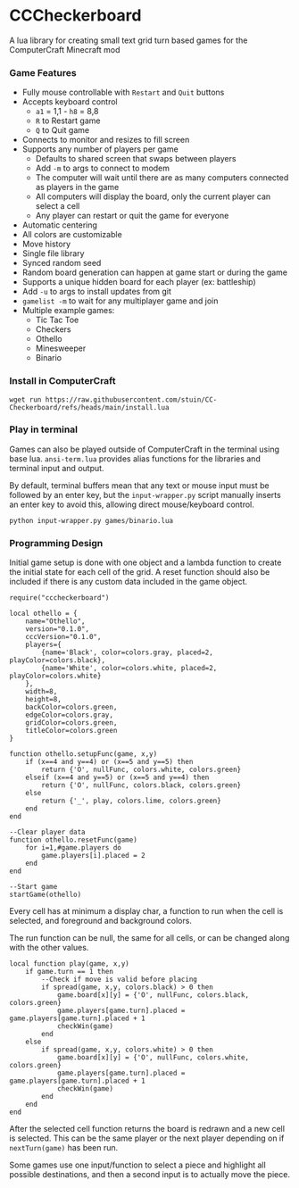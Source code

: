 # CCCheckerboard

A lua library for creating small text grid turn based games for the ComputerCraft Minecraft mod

### Game Features

- Fully mouse controllable with `Restart` and `Quit` buttons
- Accepts keyboard control
	- `a1` = 1,1 - `h8` = 8,8
	- `R` to Restart game
	- `Q` to Quit game
- Connects to monitor and resizes to fill screen
- Supports any number of players per game
	- Defaults to shared screen that swaps between players
	- Add `-m` to args to connect to modem
	- The computer will wait until there are as many computers connected as players in the game
	- All computers will display the board, only the current player can select a cell
	- Any player can restart or quit the game for everyone
- Automatic centering
- All colors are customizable
- Move history
- Single file library
- Synced random seed
- Random board generation can happen at game start or during the game
- Supports a unique hidden board for each player (ex: battleship)
- Add `-u` to args to install updates from git
- `gamelist -m` to wait for any multiplayer game and join
- Multiple example games:
	- Tic Tac Toe
	- Checkers
	- Othello
	- Minesweeper
	- Binario

### Install in ComputerCraft

```
wget run https://raw.githubusercontent.com/stuin/CC-Checkerboard/refs/heads/main/install.lua
```

### Play in terminal

Games can also be played outside of ComputerCraft in the terminal using base lua. `ansi-term.lua` provides alias functions for the libraries and terminal input and output.

By default, terminal buffers mean that any text or mouse input must be followed by an enter key, but the `input-wrapper.py` script manually inserts an enter key to avoid this, allowing direct mouse/keyboard control.

```
python input-wrapper.py games/binario.lua
```

### Programming Design

Initial game setup is done with one object and a lambda function to create the initial state for each cell of the grid. A reset function should also be included if there is any custom data included in the game object.

```
require("cccheckerboard")

local othello = {
	name="Othello",
	version="0.1.0",
	cccVersion="0.1.0",
	players={
		{name='Black', color=colors.gray, placed=2, playColor=colors.black},
		{name='White', color=colors.white, placed=2, playColor=colors.white}
	},
	width=8,
	height=8,
	backColor=colors.green,
	edgeColor=colors.gray,
	gridColor=colors.green,
	titleColor=colors.green
}

function othello.setupFunc(game, x,y)
	if (x==4 and y==4) or (x==5 and y==5) then
		return {'O', nullFunc, colors.white, colors.green}
	elseif (x==4 and y==5) or (x==5 and y==4) then
		return {'O', nullFunc, colors.black, colors.green}
	else
		return {'_', play, colors.lime, colors.green}
	end
end

--Clear player data
function othello.resetFunc(game)
	for i=1,#game.players do
		game.players[i].placed = 2
	end
end

--Start game
startGame(othello)
```

Every cell has at minimum a display char, a function to run when the cell is selected, and foreground and background colors.

The run function can be null, the same for all cells, or can be changed along with the other values.

```
local function play(game, x,y)
	if game.turn == 1 then
		--Check if move is valid before placing
		if spread(game, x,y, colors.black) > 0 then
			game.board[x][y] = {'O', nullFunc, colors.black, colors.green}
			game.players[game.turn].placed = game.players[game.turn].placed + 1
			checkWin(game)
		end
	else
		if spread(game, x,y, colors.white) > 0 then
			game.board[x][y] = {'O', nullFunc, colors.white, colors.green}
			game.players[game.turn].placed = game.players[game.turn].placed + 1
			checkWin(game)
		end
	end
end
```

After the selected cell function returns the board is redrawn and a new cell is selected. This can be the same player or the next player depending on if `nextTurn(game)` has been run.

Some games use one input/function to select a piece and highlight all possible destinations, and then a second input is to actually move the piece.
